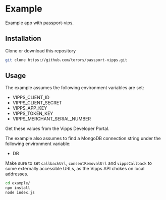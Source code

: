 # Example

Example app with passport-vips.

## Installation

Clone or download this repository

```bash
git clone https://github.com/torors/passport-vipps.git
```

## Usage
The example assumes the following environment variables are set:

* VIPPS_CLIENT_ID
* VIPPS_CLIENT_SECRET
* VIPPS_APP_KEY
* VIPPS_TOKEN_KEY
* VIPPS_MERCHANT_SERIAL_NUMBER

Get these values from the Vipps Developer Portal.

The example also assumes to find a MongoDB connection string under the following environment variable:
* DB

Make sure to set `callbackUrl`, `consentRemovalUrl` and `vippsCallback` to some externally accessible URLs, as the Vipps  API chokes on local addresses.

```bash
cd example/
npm install
node index.js
```
